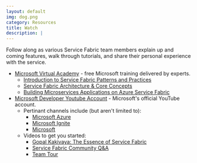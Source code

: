 ```yaml
---
layout: default
img: dog.png
category: Resources
title: Watch
description: |
---
```

Follow along as various Service Fabric team members explain up and coming features, walk through tutorials, and share their personal experience with the service. 
- [Microsoft Virtual Academy](https://mva.microsoft.com/) - free Microsoft training delivered by experts. 
	- [Introduction to Service Fabric Patterns and Practices](https://mva.microsoft.com/en-US/training-courses/Azure-Service-Fabric-Patterns-and-Practices-16925?l=N2KwbbSGD_6405167344)
	- [Service Fabric Architecture & Core Concepts](https://mva.microsoft.com/en-US/training-courses/building-microservices-applications-on-azure-service-fabric-16747?l=iYFCk76yC_6706218965)
	- [Building Microservices Applications on Azure Service Fabric](https://mva.microsoft.com/en-US/training-courses/building-microservices-applications-on-azure-service-fabric-16747)
- [Microsoft Developer Youtube Account](https://www.youtube.com/channel/UCsMica-v34Irf9KVTh6xx-g) - Microsoft's official YouTube account. 
	- Pertinant channels include (but aren't limited to):
		- [Microsoft Azure](https://www.youtube.com/channel/UC0m-80FnNY2Qb7obvTL_2fA)
		- [Microsoft Ignite](https://www.youtube.com/channel/UCrhJmfAGQ5K81XQ8_od1iTg)
		- [Microsoft](https://www.youtube.com/channel/UCFtEEv80fQVKkD4h1PF-Xqw)
	- Videos to get you started:
		- [Gopal Kakivaya: The Essence of Service Fabric](https://youtu.be/MrfcP6dS6mU)
		- [Service Fabric Community Q&A](https://www.youtube.com/watch?v=FumoTlYYAzs)
		- [Team Tour](https://youtu.be/D-1mfk3Vv-4)

